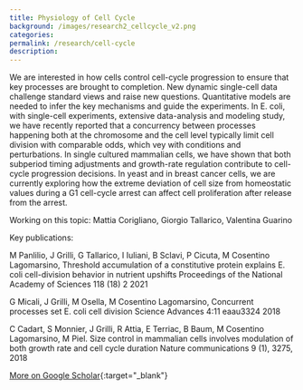 ```yaml
---
title: Physiology of Cell Cycle
background: /images/research2_cellcycle_v2.png
categories: 
permalink: /research/cell-cycle
description:
---
```

We are interested in how cells control cell-cycle progression to ensure that key processes are brought to completion. New dynamic single-cell data challenge standard views and raise new questions. Quantitative models are needed to infer the key mechanisms and guide the experiments. In E. coli, with single-cell experiments, extensive data-analysis and modeling study, we have recently reported that a concurrency between processes happening both at the chromosome and the cell level typically limit cell division with comparable odds, which vey with conditions and perturbations. In single cultured mammalian cells, we have shown that both subperiod timing adjustments and growth-rate regulation contribute to cell-cycle progression decisions. In yeast and in breast cancer cells, we are currently exploring how the extreme deviation of cell size from homeostatic values during a G1 cell-cycle arrest can affect cell proliferation after release from the arrest.

Working on this topic: Mattia Corigliano, Giorgio Tallarico, Valentina Guarino

Key publications:

M Panlilio, J Grilli, G Tallarico, I Iuliani, B Sclavi, P Cicuta, M Cosentino Lagomarsino, Threshold accumulation of a constitutive protein explains E. coli cell-division behavior in nutrient upshifts Proceedings of the National Academy of Sciences 118 (18) 2 2021

G Micali, J Grilli, M Osella, M Cosentino Lagomarsino, Concurrent processes set E. coli cell division Science Advances 4:11 eaau3324 2018 

C Cadart, S Monnier, J Grilli, R Attia, E Terriac, B Baum, M Cosentino Lagomarsino, M Piel. Size control in mammalian cells involves modulation of both growth rate and cell cycle duration Nature communications 9 (1), 3275, 2018 

[More on Google Scholar](https://scholar.google.com/citations?user=jJ0S7vUAAAAJ 'Google Scholar'){:target="_blank"}
